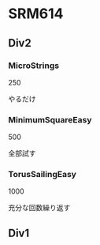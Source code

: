 # SRM614

## Div2

### MicroStrings
250

やるだけ

### MinimumSquareEasy
500

全部試す

### TorusSailingEasy
1000

充分な回数繰り返す

## Div1
